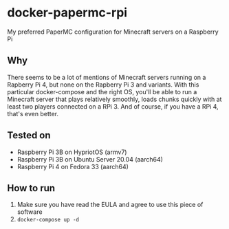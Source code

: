 # docker-papermc-rpi
My preferred PaperMC configuration for Minecraft servers on a Raspberry Pi

## Why
There seems to be a lot of mentions of Minecraft servers running on a Rapberry Pi 4, but none on the Rapberry Pi 3 and variants. With this particular docker-compose and the right OS, you'll be able to run a Minecraft server that plays relatively smoothly, loads chunks quickly with at least two players connected on a RPi 3. And of course, if you have a RPi 4, that's even better.

## Tested on
+ Raspberry Pi 3B on HypriotOS (armv7)
+ Raspberry Pi 3B on Ubuntu Server 20.04 (aarch64)
+ Raspberry Pi 4 on Fedora 33 (aarch64)

## How to run
1. Make sure you have read the EULA and agree to use this piece of software
2. `docker-compose up -d`
